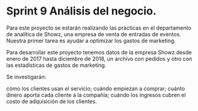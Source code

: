 # Sprint 9 Análisis del negocio.

Para este proyecto se estarán realizando las prácticas en el departamento de analítica de Showz, una empresa de venta de entradas de eventos. Nuestra primer tarea es ayudar a optimizar los gastos de marketing.

Para desarrollar este proyecto tenemos datos de la empresa Showz desde enero de 2017 hasta diciembre de 2018, un archivo con pedidos y otro con las estadísticas de gastos de marketing.

Se investigarán:

cómo los clientes usan el servicio;
cuándo empiezan a comprar;
cuánto dinero aporta cada cliente a la compañía;
cuándo los ingresos cubren el costo de adquisición de los clientes.
